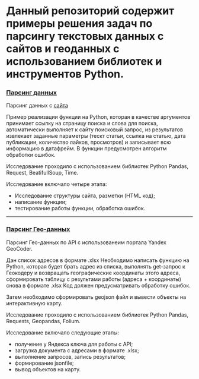 # Данный репозиторий содержит примеры решения задач по парсингу текстовых данных с сайтов и геоданных с использованием библиотек и инструментов Python.

### [Парсинг данных](https://github.com/nboravlev/parsing/blob/main/Scraping.ipynb "ссылка на код")

Парсинг данных с [сайта](https://habr.com/)

  Пример реализации функции на Python, которая в качестве аргументов принимает ссылку на страницу поиска и слова для поиска, автоматически выполняет к сайту поисковый 
  запрос, из результатов извлекает заданные параметры (тескт статьи, ссылка на статью, дата публикации, количество лайков, просмотров) и записывает 
  всю информацию в датафрейм. В функции предусмотрен алгоритм обработки ошибок.

Исследование проходило с использованием библиотек Python Pandas, Request, BeatifullSoup, Time.

Исследование включало четыре этапа:

- Исследование структуры сайта, разметки (HTML код);
- написание функции;
- тестирование работы функции, обработка ошибок.

----------

### [Парсинг Гео-данных](https://github.com/nboravlev/parsing/blob/main/yandex_geocoder.ipynb "ссылка на код")

Парсинг Гео-данных по API с использованеим портала Yandex GeoCoder.

 Дан список адресов в формате .xlsx Необходимо написать функцию на Python, 
которая будет брать адрес из списка, выполнять get-запрос к Геокодеру и возвращать
географические координаты этого адреса, сформировать таблицу с результами работы 
(адреса + координаты) снова в формате .xlsx Код должен предусматривать обработку ошибок.

 Затем необходимо сформировать geojson файл и вывести объекты на интерактивную карту.

Исследование проходило с использованием библиотек Python Pandas, Requests, Geopandas, Folium.

Исследование включало следующие этапы:

- получение у Яндекса ключа для работы с API;
- загрузка документа с адресами в формате .xlsx;
- выполнение запросов, запись результатов;
- формирование jsonfile;
- вывод объектов на карту.


